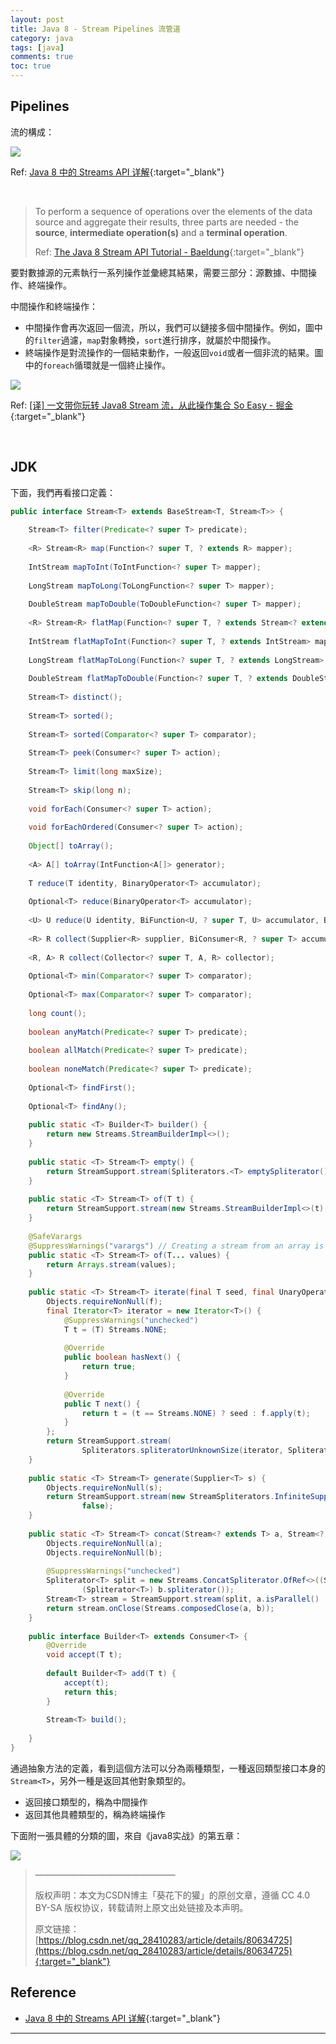 ```yaml
---
layout: post
title: Java 8 - Stream Pipelines 流管道
category: java
tags: [java]
comments: true
toc: true
---
```


## Pipelines

流的構成：

![](https://www.hauchenglee.com/assets/images/java/java8-stream--pipeline-ibm.png)

Ref: [Java 8 中的 Streams API 详解](https://www.ibm.com/developerworks/cn/java/j-lo-java8streamapi/index.html){:target="_blank"}

<br>

> To perform a sequence of operations over the elements of the data source and aggregate 
> their results, three parts are needed - the **source**, **intermediate operation(s)** and a **terminal operation**.
>
> Ref: [The Java 8 Stream API Tutorial - Baeldung](https://www.baeldung.com/java-8-streams){:target="_blank"}

要對數據源的元素執行一系列操作並彙總其結果，需要三部分：源數據、中間操作、終端操作。

中間操作和終端操作：
- 中間操作會再次返回一個流，所以，我們可以鏈接多個中間操作。例如，圖中的`filter`過濾，`map`對象轉換，`sort`進行排序，就屬於中間操作。
- 終端操作是對流操作的一個結束動作，一般返回`void`或者一個非流的結果。圖中的`foreach`循環就是一個終止操作。

![](https://www.hauchenglee.com/assets/images/java/java8-stream-pipelines-desc.png)

Ref: [[译] 一文带你玩转 Java8 Stream 流，从此操作集合 So Easy - 掘金](https://juejin.im/post/5cc124a95188252d891d00f2){:target="_blank"}

<br>

## JDK

下面，我們再看接口定義：

```java
public interface Stream<T> extends BaseStream<T, Stream<T>> {
 
	Stream<T> filter(Predicate<? super T> predicate);
 
	<R> Stream<R> map(Function<? super T, ? extends R> mapper);
 
	IntStream mapToInt(ToIntFunction<? super T> mapper);
 
	LongStream mapToLong(ToLongFunction<? super T> mapper);
 
	DoubleStream mapToDouble(ToDoubleFunction<? super T> mapper);
 
	<R> Stream<R> flatMap(Function<? super T, ? extends Stream<? extends R>> mapper);
 
	IntStream flatMapToInt(Function<? super T, ? extends IntStream> mapper);
 
	LongStream flatMapToLong(Function<? super T, ? extends LongStream> mapper);
 
	DoubleStream flatMapToDouble(Function<? super T, ? extends DoubleStream> mapper);
 
	Stream<T> distinct();
 
	Stream<T> sorted();
 
	Stream<T> sorted(Comparator<? super T> comparator);
 
	Stream<T> peek(Consumer<? super T> action);
 
	Stream<T> limit(long maxSize);
 
	Stream<T> skip(long n);
 
	void forEach(Consumer<? super T> action);
 
	void forEachOrdered(Consumer<? super T> action);
 
	Object[] toArray();
 
	<A> A[] toArray(IntFunction<A[]> generator);
 
	T reduce(T identity, BinaryOperator<T> accumulator);
 
	Optional<T> reduce(BinaryOperator<T> accumulator);
 
	<U> U reduce(U identity, BiFunction<U, ? super T, U> accumulator, BinaryOperator<U> combiner);
 
	<R> R collect(Supplier<R> supplier, BiConsumer<R, ? super T> accumulator, BiConsumer<R, R> combiner);
 
	<R, A> R collect(Collector<? super T, A, R> collector);
 
	Optional<T> min(Comparator<? super T> comparator);
 
	Optional<T> max(Comparator<? super T> comparator);
 
	long count();
 
	boolean anyMatch(Predicate<? super T> predicate);
 
	boolean allMatch(Predicate<? super T> predicate);
 
	boolean noneMatch(Predicate<? super T> predicate);
 
	Optional<T> findFirst();
 
	Optional<T> findAny();
 
	public static <T> Builder<T> builder() {
		return new Streams.StreamBuilderImpl<>();
	}
 
	public static <T> Stream<T> empty() {
		return StreamSupport.stream(Spliterators.<T> emptySpliterator(), false);
	}
 
	public static <T> Stream<T> of(T t) {
		return StreamSupport.stream(new Streams.StreamBuilderImpl<>(t), false);
	}
 
	@SafeVarargs
	@SuppressWarnings("varargs") // Creating a stream from an array is safe
	public static <T> Stream<T> of(T... values) {
		return Arrays.stream(values);
	}
 
	public static <T> Stream<T> iterate(final T seed, final UnaryOperator<T> f) {
		Objects.requireNonNull(f);
		final Iterator<T> iterator = new Iterator<T>() {
			@SuppressWarnings("unchecked")
			T t = (T) Streams.NONE;
 
			@Override
			public boolean hasNext() {
				return true;
			}
 
			@Override
			public T next() {
				return t = (t == Streams.NONE) ? seed : f.apply(t);
			}
		};
		return StreamSupport.stream(
				Spliterators.spliteratorUnknownSize(iterator, Spliterator.ORDERED | Spliterator.IMMUTABLE), false);
	}
 
	public static <T> Stream<T> generate(Supplier<T> s) {
		Objects.requireNonNull(s);
		return StreamSupport.stream(new StreamSpliterators.InfiniteSupplyingSpliterator.OfRef<>(Long.MAX_VALUE, s),
				false);
	}
 
	public static <T> Stream<T> concat(Stream<? extends T> a, Stream<? extends T> b) {
		Objects.requireNonNull(a);
		Objects.requireNonNull(b);
 
		@SuppressWarnings("unchecked")
		Spliterator<T> split = new Streams.ConcatSpliterator.OfRef<>((Spliterator<T>) a.spliterator(),
				(Spliterator<T>) b.spliterator());
		Stream<T> stream = StreamSupport.stream(split, a.isParallel() || b.isParallel());
		return stream.onClose(Streams.composedClose(a, b));
	}
 
	public interface Builder<T> extends Consumer<T> {
		@Override
		void accept(T t);
 
		default Builder<T> add(T t) {
			accept(t);
			return this;
		}
 
		Stream<T> build();
 
	}
}
```

通過抽象方法的定義，看到這個方法可以分為兩種類型，一種返回類型接口本身的`Stream<T>`，另外一種是返回其他對象類型的。
- 返回接口類型的，稱為中間操作
- 返回其他具體類型的，稱為終端操作

下面附一張具體的分類的圖，來自《java8实战》的第五章：

![](https://www.hauchenglee.com/assets/images/java/java8-stream-pipelines-interface-table.png)

> ————————————————
>
> 版权声明：本文为CSDN博主「葵花下的獾」的原创文章，遵循 CC 4.0 BY-SA 版权协议，转载请附上原文出处链接及本声明。
>
> 原文链接：[https://blog.csdn.net/qq_28410283/article/details/80634725](https://blog.csdn.net/qq_28410283/article/details/80634725){:target="_blank"}

## Reference

- [Java 8 中的 Streams API 详解](https://www.ibm.com/developerworks/cn/java/j-lo-java8streamapi/index.html){:target="_blank"}

---